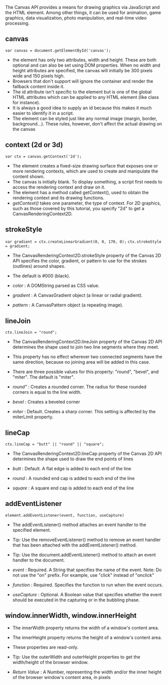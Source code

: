 The Canvas API provides a means for drawing graphics via JavaScript and the HTML <canvas> element. Among other things, it can be used for animation, game graphics, data visualization, photo manipulation, and real-time video processing.

canvas
-----------------------
``var canvas = document.getElementById('canvas');``

* the <canvas> element has only two attributes, width and height. These are both optional and can also be set using DOM properties. When no width and height attributes are specified, the canvas will initially be 300 pixels wide and 150 pixels high.
* Browsers that don't support <canvas> will ignore the container and render the fallback content inside it. 
* The id attribute isn't specific to the <canvas> element but is one of the global HTML attributes which can be applied to any HTML element (like class for instance). 
* It is always a good idea to supply an id because this makes it much easier to identify it in a script.
* The <canvas> element can be styled just like any normal image (margin, border, background…). These rules, however, don't affect the actual drawing on the canvas

context (2d or 3d)
-----------------------
``var ctx = canvas.getContext('2d');``

* The <canvas> element creates a fixed-size drawing surface that exposes one or more rendering contexts, which are used to create and manipulate the content shown. 
* The canvas is initially blank. To display something, a script first needs to access the rendering context and draw on it. 
* The <canvas> element has a method called getContext(), used to obtain the rendering context and its drawing functions. 
* _getContext()_ takes one parameter, the type of context. For 2D graphics, such as those covered by this tutorial, you specify "2d" to get a CanvasRenderingContext2D.

strokeStyle
-----------------------
``var gradient = ctx.createLinearGradient(0, 0, 170, 0);``
``ctx.strokeStyle = gradient;``
* The CanvasRenderingContext2D.strokeStyle property of the Canvas 2D API specifies the color, gradient, or pattern to use for the strokes (outlines) around shapes. 
* The default is #000 (black).

* _color_ : A DOMString parsed as CSS <color> value.
* _gradient_ : A CanvasGradient object (a linear or radial gradient).
* _pattern_ : A CanvasPattern object (a repeating image).

lineJoin
-----------------------
``ctx.lineJoin = "round";``
* The CanvasRenderingContext2D.lineJoin property of the Canvas 2D API determines the shape used to join two line segments where they meet.
* This property has no effect wherever two connected segments have the same direction, because no joining area will be added in this case. 
* There are three possible values for this property: "round", "bevel", and "miter". The default is "miter".

* _round"_ : Creates a rounded corner. The radius for these rounded corners is equal to the line width.
* _bevel_ : Creates a beveled corner
* _miter_ : Default. Creates a sharp corner. This setting is affected by the miterLimit property.

lineCap
-----------------------
``ctx.lineCap = "butt" || "round" || "square";``
* The CanvasRenderingContext2D.lineCap property of the Canvas 2D API determines the shape used to draw the end points of lines

* _butt_ : Default. A flat edge is added to each end of the line	
* _round_ : A rounded end cap is added to each end of the line	
* _square_ : A square end cap is added to each end of the line

addEventListener
-----------------------
``element.addEventListener(event, function, useCapture)``
* The addEventListener() method attaches an event handler to the specified element.
* Tip: Use the removeEventListener() method to remove an event handler that has been attached with the addEventListener() method.
* Tip: Use the document.addEventListener() method to attach an event handler to the document.

* _event_ : Required. A String that specifies the name of the event. Note: Do not use the "on" prefix. For example, use "click" instead of "onclick"
* _function_ : Required. Specifies the function to run when the event occurs. 
* _useCapture_ : Optional. A Boolean value that specifies whether the event should be executed in the capturing or in the bubbling phase. 

window.innerWidth, window.innerHeight
-----------------------
* The innerWidth property returns the width of a window's content area.
* The innerHeight property returns the height of a window's content area.
* These properties are read-only.
* Tip: Use the outerWidth and outerHeight properties to get the width/height of the browser window.

* _Return Value_ : A Number, representing the width and/or the inner height of the browser window's content area, in pixels



